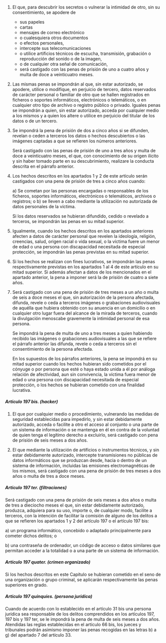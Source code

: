1. El que, para descubrir los secretos o vulnerar la intimidad de otro, sin su consentimiento, se apodere de 
	 - sus papeles
	 - cartas
	 - mensajes de correo electrónico 
	 - o cualesquiera otros documentos
	 - o efectos personales,
	 - intercepte sus telecomunicaciones 
	 - o utilice artificios técnicos de escucha, transmisión, grabación o reproducción del sonido o de la imagen,
	 - o de cualquier otra señal de comunicación,
	 - será castigado con las penas de prisión de uno a cuatro años y multa de doce a veinticuatro meses.

2. Las mismas penas se impondrán al que, sin estar autorizado, se apodere, utilice o modifique, en perjuicio de tercero, datos reservados de carácter personal o familiar de otro que se hallen registrados en ficheros o soportes informáticos, electrónicos o telemáticos, o en cualquier otro tipo de archivo o registro público o privado. Iguales penas se impondrán a quien, sin estar autorizado, acceda por cualquier medio a los mismos y a quien los altere o utilice en perjuicio del titular de los datos o de un tercero.

3. Se impondrá la pena de prisión de dos a cinco años si se difunden, revelan o ceden a terceros los datos o hechos descubiertos o las imágenes captadas a que se refieren los números anteriores.

	Será castigado con las penas de prisión de uno a tres años y multa de doce a veinticuatro meses, el que, con conocimiento de su origen ilícito y sin haber tomado parte en su descubrimiento, realizare la conducta descrita en el párrafo anterior.

4. Los hechos descritos en los apartados 1 y 2 de este artículo serán castigados con una pena de prisión de tres a cinco años cuando:

	a) Se cometan por las personas encargadas o responsables de los ficheros, soportes informáticos, electrónicos o telemáticos, archivos o registros; o
	b) se lleven a cabo mediante la utilización no autorizada de datos personales de la víctima.
	
	Si los datos reservados se hubieran difundido, cedido o revelado a terceros, se impondrán las penas en su mitad superior.

5. Igualmente, cuando los hechos descritos en los apartados anteriores afecten a datos de carácter personal que revelen la ideología, religión, creencias, salud, origen racial o vida sexual, o la víctima fuere un menor de edad o una persona con discapacidad necesitada de especial protección, se impondrán las penas previstas en su mitad superior.

6. Si los hechos se realizan con fines lucrativos, se impondrán las penas respectivamente previstas en los apartados 1 al 4 de este artículo en su mitad superior. Si además afectan a datos de los mencionados en el apartado anterior, la pena a imponer será la de prisión de cuatro a siete años.

7. Será castigado con una pena de prisión de tres meses a un año o multa de seis a doce meses el que, sin autorización de la persona afectada, difunda, revele o ceda a terceros imágenes o grabaciones audiovisuales de aquélla que hubiera obtenido con su anuencia en un domicilio o en cualquier otro lugar fuera del alcance de la mirada de terceros, cuando la divulgación menoscabe gravemente la intimidad personal de esa persona.

	Se impondrá la pena de multa de uno a tres meses a quien habiendo recibido las imágenes o grabaciones audiovisuales a las que se refiere el párrafo anterior las difunda, revele o ceda a terceros sin el consentimiento de la persona afectada.
	
	En los supuestos de los párrafos anteriores, la pena se impondrá en su mitad superior cuando los hechos hubieran sido cometidos por el cónyuge o por persona que esté o haya estado unida a él por análoga relación de afectividad, aun sin convivencia, la víctima fuera menor de edad o una persona con discapacidad necesitada de especial protección, o los hechos se hubieran cometido con una finalidad lucrativa.


##### Artículo 197 bis.  (hacker)

1. El que por cualquier medio o procedimiento, vulnerando las medidas de seguridad establecidas para impedirlo, y sin estar debidamente autorizado, acceda o facilite a otro el acceso al conjunto o una parte de un sistema de información o se mantenga en él en contra de la voluntad de quien tenga el legítimo derecho a excluirlo, será castigado con pena de prisión de seis meses a dos años.

2. El que mediante la utilización de artificios o instrumentos técnicos, y sin estar debidamente autorizado, intercepte transmisiones no públicas de datos informáticos que se produzcan desde, hacia o dentro de un sistema de información, incluidas las emisiones electromagnéticas de los mismos, será castigado con una pena de prisión de tres meses a dos años o multa de tres a doce meses.

##### Artículo 197 ter. (filtraciones)

Será castigado con una pena de prisión de seis meses a dos años o multa de tres a dieciocho meses el que, sin estar debidamente autorizado, produzca, adquiera para su uso, importe o, de cualquier modo, facilite a terceros, con la intención de facilitar la comisión de alguno de los delitos a que se refieren los apartados 1 y 2 del artículo 197 o el artículo 197 bis:

a) un programa informático, concebido o adaptado principalmente para cometer dichos delitos; o

b) una contraseña de ordenador, un código de acceso o datos similares que permitan acceder a la totalidad o a una parte de un sistema de información.

##### Artículo 197 quater. (crimen organizado)

Si los hechos descritos en este Capítulo se hubieran cometido en el seno de una organización o grupo criminal, se aplicarán respectivamente las penas superiores en grado.

##### Artículo 197 quinquies. (persona juridica) 

Cuando de acuerdo con lo establecido en el artículo 31 bis una persona jurídica sea responsable de los delitos comprendidos en los artículos 197, 197 bis y 197 ter, se le impondrá la pena de multa de seis meses a dos años. Atendidas las reglas establecidas en el artículo 66 bis, los jueces y tribunales podrán asimismo imponer las penas recogidas en las letras b) a g) del apartado 7 del artículo 33.